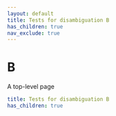 ```yaml
---
layout: default
title: Tests for disambiguation B
has_children: true
nav_exclude: true
---
```


# B

A top-level page

```yaml
title: Tests for disambiguation B
has_children: true
```
